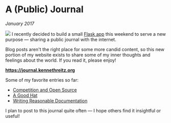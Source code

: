 # A (Public) Journal
*January 2017*





  ![](http://images.squarespace-cdn.com/content/v1/665498111876725f7613f1e6/1719666466302-7Q2U11ZDWXNF0WG3WHHN/162ef-956ca-image-asset.jpeg)   I recently decided to build a small [Flask app](https://github.com/kennethreitz/journal) this weekend to serve a new purpose — sharing a public journal with the internet.

 Blog posts aren't the right place for some more candid content, so this new portion of my website exists to share some of my inner thoughts and feelings about the world. If you read it, please enjoy!

 **<https://journal.kennethreitz.org>**

 Some of my favorite entries so far:

 * [Competition and Open Source](https://journal.kennethreitz.org/entry/competition)
* [A Good Hat](https://journal.kennethreitz.org/entry/my-hat)
* [Writing Reasonable Documentation](https://journal.kennethreitz.org/entry/documentation)

 I plan to post to this journal quite often — I hope others find it insightful or useful!
